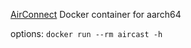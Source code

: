 [AirConnect](https://github.com/philippe44/AirConnect) Docker container for aarch64

options: `docker run --rm aircast -h`
